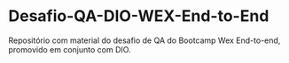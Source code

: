 # Desafio-QA-DIO-WEX-End-to-End
Repositório com material do desafio de QA do Bootcamp Wex End-to-end, promovido em conjunto com DIO.
